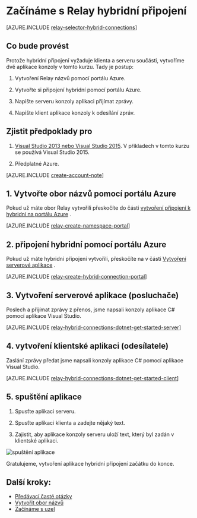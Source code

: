 <properties
    pageTitle="Začínáme s připojením k hybridní Relay | Microsoft Azure"
    description="Jak psát pro hybridní připojení konzoly aplikace C#"
    services="service-bus"
    documentationCenter=".net"
    authors="jtaubensee"
    manager="timlt"
    editor=""/>

<tags
    ms.service="service-bus"
    ms.devlang="tbd"
    ms.topic="hero-article"
    ms.tgt_pltfrm="dotnet"
    ms.workload="na"
    ms.date="10/28/2016"
    ms.author="jotaub"/>

# <a name="get-started-with-relay-hybrid-connections"></a>Začínáme s Relay hybridní připojení

[AZURE.INCLUDE [relay-selector-hybrid-connections](../../includes/relay-selector-hybrid-connections.md)]

## <a name="what-will-be-accomplished"></a>Co bude provést

Protože hybridní připojení vyžaduje klienta a serveru součásti, vytvoříme dvě aplikace konzoly v tomto kurzu. Tady je postup:

1. Vytvoření Relay názvů pomocí portálu Azure.

2. Vytvořte si připojení hybridní pomocí portálu Azure.

3. Napište serveru konzoly aplikaci přijímat zprávy.

4. Napište klient aplikace konzoly k odesílání zpráv.

## <a name="prerequisites"></a>Zjistit předpoklady pro

1. [Visual Studio 2013 nebo Visual Studio 2015](http://www.visualstudio.com). V příkladech v tomto kurzu se používá Visual Studio 2015.

2. Předplatné Azure.

[AZURE.INCLUDE [create-account-note](../../includes/create-account-note.md)]

## <a name="1-create-a-namespace-using-the-azure-portal"></a>1. Vytvořte obor názvů pomocí portálu Azure

Pokud už máte obor Relay vytvořili přeskočíte do části [vytvoření připojení k hybridní na portálu Azure](#2-create-a-hybrid-connection-using-the-azure-portal) .

[AZURE.INCLUDE [relay-create-namespace-portal](../../includes/relay-create-namespace-portal.md)]

## <a name="2-create-a-hybrid-connection-using-the-azure-portal"></a>2. připojení hybridní pomocí portálu Azure

Pokud už máte hybridní připojení vytvořili, přeskočíte na v části [Vytvoření serverové aplikace](#3-create-a-server-application-listener) .

[AZURE.INCLUDE [relay-create-hybrid-connection-portal](../../includes/relay-create-hybrid-connection-portal.md)]

## <a name="3-create-a-server-application-listener"></a>3. Vytvoření serverové aplikace (posluchače)

Poslech a přijímat zprávy z přenos, jsme napsali konzoly aplikace C# pomocí aplikace Visual Studio.

[AZURE.INCLUDE [relay-hybrid-connections-dotnet-get-started-server](../../includes/relay-hybrid-connections-dotnet-get-started-server.md)]

## <a name="4-create-a-client-application-sender"></a>4. vytvoření klientské aplikaci (odesílatele)

Zaslání zprávy předat jsme napsali konzoly aplikace C# pomocí aplikace Visual Studio.

[AZURE.INCLUDE [relay-hybrid-connections-dotnet-get-started-client](../../includes/relay-hybrid-connections-dotnet-get-started-client.md)]

## <a name="5-run-the-applications"></a>5. spuštění aplikace

1. Spusťte aplikaci serveru.

2. Spusťte aplikaci klienta a zadejte nějaký text.

3. Zajistit, aby aplikace konzoly serveru uloží text, který byl zadán v klientské aplikaci.

![spuštění aplikace](./media/relay-hybrid-connections-dotnet-get-started/running-applications.png)

Gratulujeme, vytvoření aplikace hybridní připojení začátku do konce.

## <a name="next-steps"></a>Další kroky:

- [Předávací časté otázky](relay-faq.md)
- [Vytvořit obor názvů](relay-create-namespace-portal.md)
- [Začínáme s uzel](relay-hybrid-connections-node-get-started.md)